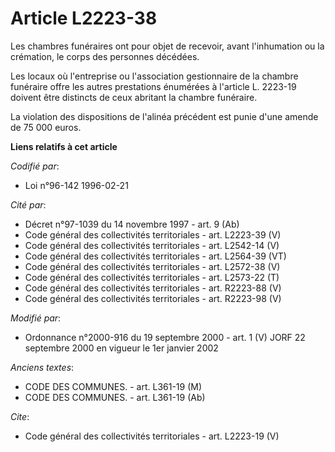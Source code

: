# Article L2223-38

Les chambres funéraires ont pour objet de recevoir, avant l'inhumation ou la crémation, le corps des personnes décédées. 

Les locaux où l'entreprise ou l'association gestionnaire de la chambre funéraire offre les autres prestations énumérées à
l'article L. 2223-19 doivent être distincts de ceux abritant la chambre funéraire. 

La violation des dispositions de l'alinéa précédent est punie d'une amende de 75 000 euros.

**Liens relatifs à cet article**

_Codifié par_:

  - Loi n°96-142 1996-02-21

_Cité par_:

  - Décret n°97-1039 du 14 novembre 1997 - art. 9 (Ab)
  - Code général des collectivités territoriales - art. L2223-39 (V)
  - Code général des collectivités territoriales - art. L2542-14 (V)
  - Code général des collectivités territoriales - art. L2564-39 (VT)
  - Code général des collectivités territoriales - art. L2572-38 (V)
  - Code général des collectivités territoriales - art. L2573-22 (T)
  - Code général des collectivités territoriales - art. R2223-88 (V)
  - Code général des collectivités territoriales - art. R2223-98 (V)

_Modifié par_:

  - Ordonnance n°2000-916 du 19 septembre 2000 - art. 1 (V) JORF 22 septembre 2000 en vigueur le 1er janvier 2002

_Anciens textes_:

  - CODE DES COMMUNES. - art. L361-19 (M)
  - CODE DES COMMUNES. - art. L361-19 (Ab)

_Cite_:

  - Code général des collectivités territoriales - art. L2223-19 (V)
